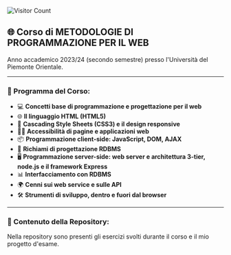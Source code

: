![Visitor Count](https://hits.seeyoufarm.com/api/count/incr/badge.svg?url=https://github.com/AlessandroZappatore/UNIUPO_METODOLOGIE_DI_PROGRAMMAZIONE_PER_IL_WEB&count_bg=%2379C83D&title_bg=%23555555&icon=github.svg&icon_color=%23E7E7E7&title=visitors&edge_flat=false)

## 🌐 Corso di **METODOLOGIE DI PROGRAMMAZIONE PER IL WEB**  
Anno accademico 2023/24 (secondo semestre) presso l'Università del Piemonte Orientale.  

---

### 📘 Programma del Corso:  
- 💻 **Concetti base di programmazione e progettazione per il web**  
- 🌐 **Il linguaggio HTML (HTML5)**  
- 🎨 **Cascading Style Sheets (CSS3) e il design responsive**  
- 🧑‍🦯 **Accessibilità di pagine e applicazioni web**  
- 📦 **Programmazione client-side: JavaScript, DOM, AJAX**  
- 🔗 **Richiami di progettazione RDBMS**  
- 🖥️ **Programmazione server-side: web server e architettura 3-tier, node.js e il framework Express**  
- 📊 **Interfacciamento con RDBMS**  
- 🌍 **Cenni sui web service e sulle API**  
- 🛠️ **Strumenti di sviluppo, dentro e fuori dal browser**  

---

### 📂 Contenuto della Repository:  
Nella repository sono presenti gli esercizi svolti durante il corso e il mio progetto d'esame.
